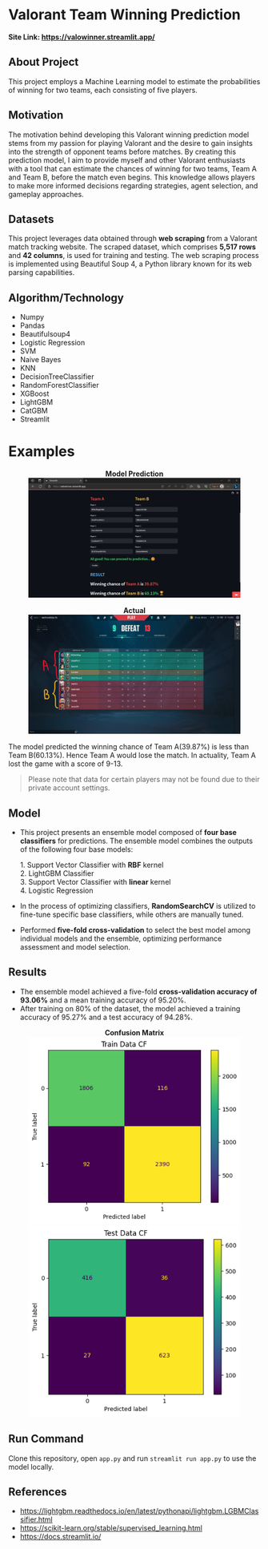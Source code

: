 # Valorant Team Winning Prediction

**Site Link: https://valowinner.streamlit.app/**

## About Project

This project employs a Machine Learning model to estimate the probabilities of winning for two teams, each consisting of five players.

## Motivation

The motivation behind developing this Valorant winning prediction model stems from my passion for playing Valorant and the desire to gain insights into the strength of opponent teams before matches.
By creating this prediction model, I aim to provide myself and other Valorant enthusiasts with a tool that can estimate the chances of winning for two teams, Team A and Team B, before the match even begins. This knowledge allows players to make more informed decisions regarding strategies, agent selection, and gameplay approaches.

## Datasets

This project leverages data obtained through **web scraping** from a Valorant match tracking website. The scraped dataset, which comprises **5,517 rows** and **42 columns**, is used for training and testing. The web scraping process is implemented using Beautiful Soup 4, a Python library known for its web parsing capabilities.

## Algorithm/Technology

* Numpy
* Pandas
* Beautifulsoup4
* Logistic Regression
* SVM
* Naive Bayes
* KNN
* DecisionTreeClassifier
* RandomForestClassifier
* XGBoost
* LightGBM
* CatGBM
* Streamlit

# Examples

<figure>
<figcaption align = "center"><b>Model Prediction</b></figcaption>
<img src="https://github.com/Suryam-Shaurya/Valorant_Team_Winning_Prediction/blob/model_1/Snapshots/pred_1.png?raw=true" alt="Model_Flickr8k" >
</figure>

<figure>
<figcaption align = "center"><b>Actual</b></figcaption>
<img src="https://github.com/Suryam-Shaurya/Valorant_Team_Winning_Prediction/blob/model_1/Snapshots/actual_1.png?raw=true" alt="Model_Flickr8k" >
</figure>

The model predicted the winning chance of Team A(39.87%) is less than Team B(60.13%). Hence Team A would lose the match. In actuality, Team A lost the game with a score of 9-13.

> Please note that data for certain players may not be found due to their private account settings.

## Model

* This project presents an ensemble model composed of **four base classifiers** for  predictions. The ensemble model combines the outputs of the following four base models: 

	1\. Support Vector Classifier with **RBF** kernel</br>
	2\. LightGBM Classifier</br>
	3\. Support Vector Classifier with **linear** kernel</br>
	4\. Logistic Regression

* In the process of optimizing classifiers, **RandomSearchCV** is utilized to fine-tune specific base classifiers, while others are manually tuned.

* Performed **five-fold cross-validation** to select the best model among individual models and the ensemble, optimizing performance assessment and model selection.

## Results

* The ensemble model achieved a five-fold **cross-validation accuracy of 93.06%** and a mean training accuracy of 95.20%.
* After training on 80% of the dataset, the model achieved a training accuracy of 95.27% and a test accuracy of 94.28%.

<figure>
<figcaption align = "center"><b>Confusion Matrix</b></figcaption>
<img src="https://github.com/Suryam-Shaurya/Valorant_Team_Winning_Prediction/blob/model_1/Snapshots/result_train.png?raw=true" alt="Model_Flickr8k" >
<img src="https://github.com/Suryam-Shaurya/Valorant_Team_Winning_Prediction/blob/model_1/Snapshots/result_test.png?raw=true" alt="Model_Flickr8k" >
</figure>


## Run Command

Clone this repository, open `app.py` and run `streamlit run app.py` to use the model locally.

## References

* https://lightgbm.readthedocs.io/en/latest/pythonapi/lightgbm.LGBMClassifier.html
* https://scikit-learn.org/stable/supervised_learning.html
* https://docs.streamlit.io/
